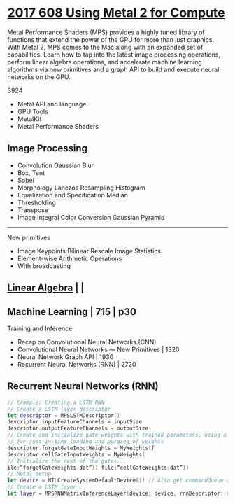 # [2017 608 Using Metal 2 for Compute](https://developer.apple.com/videos/play/wwdc2017/608/)

Metal Performance Shaders (MPS) provides a highly tuned library of functions that extend the power of the GPU for more than just graphics. With Metal 2, MPS comes to the Mac along with an expanded set of capabilities. Learn how to tap into the latest image processing operations, perform linear algebra operations, and accelerate machine learning algorithms via new primitives and a graph API to build and execute neural networks on the GPU.


3924

- Metal API and language
- GPU Tools
- MetalKit
- Metal Performance Shaders

## Image Processing

- Convolution Gaussian Blur
- Box, Tent
- Sobel
- Morphology Lanczos Resampling Histogram
- Equalization and Specification Median
- Thresholding
- Transpose
- Image Integral Color Conversion Gaussian Pyramid

---


New primitives
- Image Keypoints Bilinear Rescale Image Statistics
- Element-wise Arithmetic Operations
- With broadcasting


## [Linear Algebra](1-linear-algebra.md) | |


## Machine Learning | 715 | p30


Training and Inference


- Recap on Convolutional Neural Networks (CNN)
- Convolutional Neural Networks — New Primitives | 1320
- Neural Network Graph API | 1930
- Recurrent Neural Networks (RNN) | 2720



## Recurrent Neural Networks (RNN)

```swift
// Example: Creating a LSTM RNN
// Create a LSTM layer descriptor
let descriptor = MPSLSTMDescriptor()
descriptor.inputFeatureChannels = inputSize
descriptor.outputFeatureChannels = outputSize
// Create and initialize gate weights with trained parameters, using a data source provider
// for just-in-time loading and purging of weights
descriptor.forgetGateInputWeights = MyWeights(f
descriptor.cellGateInputWeights = MyWeights(
// Initialize the rest of the gates...
ile:“forgetGateWeights.dat”)) file:“cellGateWeights.dat”))
// Metal setup
let device = MTLCreateSystemDefaultDevice()! // Also get commandQueue and commandBuffer
// Create a LSTM layer
let layer = MPSRNNMatrixInferenceLayer(device: device, rnnDescriptor: descriptor)
```
